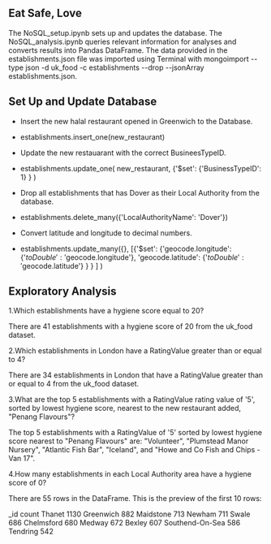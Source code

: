 ## Eat Safe, Love

The NoSQL_setup.ipynb sets up and updates the database. The NoSQL_analysis.ipynb queries relevant information for analyses and converts results into Pandas DataFrame. The data provided in the establishments.json file was imported using Terminal with mongoimport --type json -d uk_food -c establishments --drop --jsonArray establishments.json.

## Set Up and Update Database

* Insert the new halal restaurant opened in Greenwich to the Database.

*    establishments.insert_one(new_restaurant)
  
* Update the new restauarant with the correct BusineesTypeID.

*    establishments.update_one(
        new_restaurant, 
        {'$set': 
            {'BusinessTypeID': 1}
        }
    )
* Drop all establishments that has Dover as their Local Authority from the database.

*    establishments.delete_many({'LocalAuthorityName': 'Dover'})
  * Convert latitude and longitude to decimal numbers.

*    establishments.update_many({}, [{'$set': {'geocode.longitude': {'$toDouble': '$geocode.longitude'}, 
                                               'geocode.latitude': {'$toDouble': '$geocode.latitude'}
                                              }
                                 }
                                ]
                           )
## Exploratory Analysis

1.Which establishments have a hygiene score equal to 20?

There are 41 establishments with a hygiene score of 20 from the uk_food dataset.

2.Which establishments in London have a RatingValue greater than or equal to 4?

There are 34 establishments in London that have a RatingValue greater than or equal to 4 from the uk_food dataset.

3.What are the top 5 establishments with a RatingValue rating value of '5', sorted by lowest hygiene score, nearest to the new restaurant added, "Penang Flavours"?

The top 5 establishments with a RatingValue of '5' sorted by lowest hygiene score nearest to "Penang Flavours" are: "Volunteer", "Plumstead Manor Nursery", "Atlantic Fish Bar", "Iceland", and "Howe and Co Fish and Chips - Van 17".

4.How many establishments in each Local Authority area have a hygiene score of 0?

There are 55 rows in the DataFrame. This is the preview of the first 10 rows:

_id	count
Thanet	1130
Greenwich	882
Maidstone	713
Newham	711
Swale	686
Chelmsford	680
Medway	672
Bexley	607
Southend-On-Sea	586
Tendring	542
